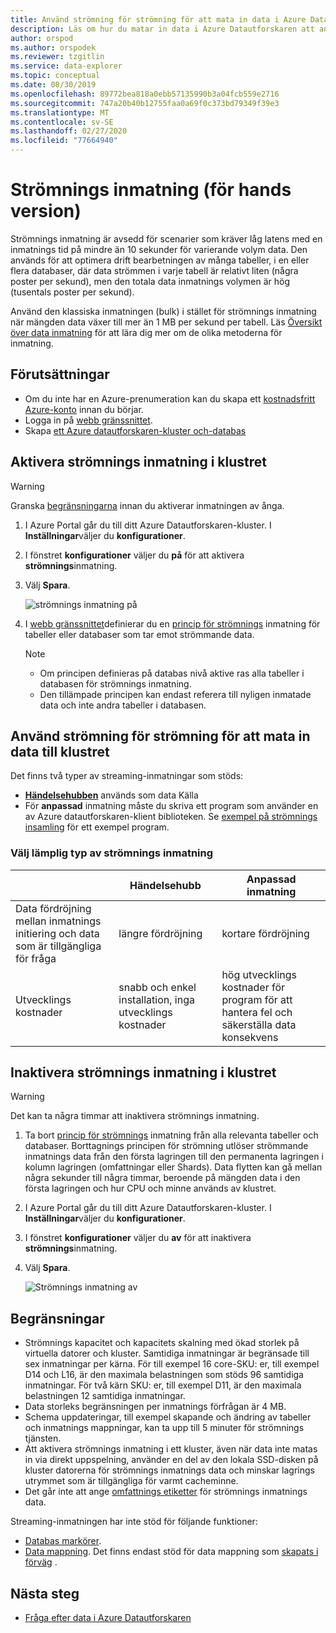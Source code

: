 ```yaml
---
title: Använd strömning för strömning för att mata in data i Azure Datautforskaren
description: Läs om hur du matar in data i Azure Datautforskaren att använda strömning.
author: orspod
ms.author: orspodek
ms.reviewer: tzgitlin
ms.service: data-explorer
ms.topic: conceptual
ms.date: 08/30/2019
ms.openlocfilehash: 89772bea818a0ebb57135990b3a04fcb559e2716
ms.sourcegitcommit: 747a20b40b12755faa0a69f0c373bd79349f39e3
ms.translationtype: MT
ms.contentlocale: sv-SE
ms.lasthandoff: 02/27/2020
ms.locfileid: "77664940"
---
```

# <a name="streaming-ingestion-preview"></a>Strömnings inmatning (för hands version)

Strömnings inmatning är avsedd för scenarier som kräver låg latens med en inmatnings tid på mindre än 10 sekunder för varierande volym data. Den används för att optimera drift bearbetningen av många tabeller, i en eller flera databaser, där data strömmen i varje tabell är relativt liten (några poster per sekund), men den totala data inmatnings volymen är hög (tusentals poster per sekund).

Använd den klassiska inmatningen (bulk) i stället för strömnings inmatning när mängden data växer till mer än 1 MB per sekund per tabell. Läs [Översikt över data inmatning](/azure/data-explorer/ingest-data-overview) för att lära dig mer om de olika metoderna för inmatning.

## <a name="prerequisites"></a>Förutsättningar

* Om du inte har en Azure-prenumeration kan du skapa ett [kostnadsfritt Azure-konto](https://azure.microsoft.com/free/) innan du börjar.
* Logga in på [webb gränssnittet](https://dataexplorer.azure.com/).
* Skapa [ett Azure datautforskaren-kluster och-databas](create-cluster-database-portal.md)

## <a name="enable-streaming-ingestion-on-your-cluster"></a>Aktivera strömnings inmatning i klustret

> [!WARNING]
> Granska [begränsningarna](#limitations) innan du aktiverar inmatningen av ånga.

1. I Azure Portal går du till ditt Azure Datautforskaren-kluster. I **Inställningar**väljer du **konfigurationer**. 
1. I fönstret **konfigurationer** väljer du **på** för att aktivera **strömnings**inmatning.
1. Välj **Spara**.
 
    ![strömnings inmatning på](media/ingest-data-streaming/streaming-ingestion-on.png)
 
1. I [webb gränssnittet](https://dataexplorer.azure.com/)definierar du en [princip för strömnings](/azure/kusto/concepts/streamingingestionpolicy) inmatning för tabeller eller databaser som tar emot strömmande data. 

    > [!NOTE]
    > * Om principen definieras på databas nivå aktive ras alla tabeller i databasen för strömnings inmatning.
    > * Den tillämpade principen kan endast referera till nyligen inmatade data och inte andra tabeller i databasen.

## <a name="use-streaming-ingestion-to-ingest-data-to-your-cluster"></a>Använd strömning för strömning för att mata in data till klustret

Det finns två typer av streaming-inmatningar som stöds:


* [**Händelsehubben**](/azure/data-explorer/ingest-data-event-hub) används som data Källa
* För **anpassad** inmatning måste du skriva ett program som använder en av Azure datautforskaren-klient biblioteken. Se [exempel på strömnings insamling](https://github.com/Azure/azure-kusto-samples-dotnet/tree/master/client/StreamingIngestionSample) för ett exempel program.

### <a name="choose-the-appropriate-streaming-ingestion-type"></a>Välj lämplig typ av strömnings inmatning

|   |Händelsehubb  |Anpassad inmatning  |
|---------|---------|---------|
|Data fördröjning mellan inmatnings initiering och data som är tillgängliga för fråga   |    längre fördröjning     |   kortare fördröjning      |
|Utvecklings kostnader    |   snabb och enkel installation, inga utvecklings kostnader    |   hög utvecklings kostnader för program för att hantera fel och säkerställa data konsekvens     |

## <a name="disable-streaming-ingestion-on-your-cluster"></a>Inaktivera strömnings inmatning i klustret

> [!WARNING]
> Det kan ta några timmar att inaktivera strömnings inmatning.

1. Ta bort [princip för strömnings](/azure/kusto/concepts/streamingingestionpolicy) inmatning från alla relevanta tabeller och databaser. Borttagnings principen för strömning utlöser strömmande inmatnings data från den första lagringen till den permanenta lagringen i kolumn lagringen (omfattningar eller Shards). Data flytten kan gå mellan några sekunder till några timmar, beroende på mängden data i den första lagringen och hur CPU och minne används av klustret.
1. I Azure Portal går du till ditt Azure Datautforskaren-kluster. I **Inställningar**väljer du **konfigurationer**. 
1. I fönstret **konfigurationer** väljer du **av** för att inaktivera **strömnings**inmatning.
1. Välj **Spara**.

    ![Strömnings inmatning av](media/ingest-data-streaming/streaming-ingestion-off.png)

## <a name="limitations"></a>Begränsningar

* Strömnings kapacitet och kapacitets skalning med ökad storlek på virtuella datorer och kluster. Samtidiga inmatningar är begränsade till sex inmatningar per kärna. För till exempel 16 core-SKU: er, till exempel D14 och L16, är den maximala belastningen som stöds 96 samtidiga inmatningar. För två kärn SKU: er, till exempel D11, är den maximala belastningen 12 samtidiga inmatningar.
* Data storleks begränsningen per inmatnings förfrågan är 4 MB.
* Schema uppdateringar, till exempel skapande och ändring av tabeller och inmatnings mappningar, kan ta upp till 5 minuter för strömnings tjänsten.
* Att aktivera strömnings inmatning i ett kluster, även när data inte matas in via direkt uppspelning, använder en del av den lokala SSD-disken på kluster datorerna för strömnings inmatnings data och minskar lagrings utrymmet som är tillgängliga för varmt cacheminne.
* Det går inte att ange [omfattnings etiketter](/azure/kusto/management/extents-overview#extent-tagging) för strömnings inmatnings data.

Streaming-inmatningen har inte stöd för följande funktioner:
* [Databas markörer](/azure/kusto/management/databasecursor).
* [Data mappning](/azure/kusto/management/mappings). Det finns endast stöd för data mappning som [skapats i förväg](/azure/kusto/management/tables#create-ingestion-mapping) . 

## <a name="next-steps"></a>Nästa steg

* [Fråga efter data i Azure Datautforskaren](web-query-data.md)
